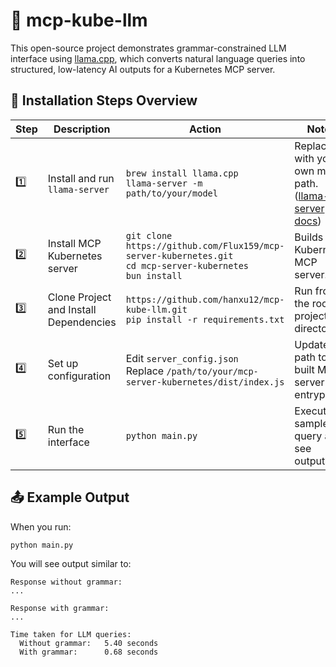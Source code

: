 # 📘 mcp-kube-llm

This open-source project demonstrates grammar-constrained LLM interface using [llama.cpp](https://github.com/ggml-org/llama.cpp?tab=readme-ov-file), which converts natural language queries into structured, low-latency AI outputs for a Kubernetes MCP server.

## 🧾 Installation Steps Overview

| Step | Description                       | Action                                                                                   | Notes                                                                                       |
|------|-----------------------------------|--------------------------------------------------------------------------------------------------|---------------------------------------------------------------------------------------------|
| 1️⃣   | Install and run `llama-server`   | `brew install llama.cpp`  <br> `llama-server -m path/to/your/model`                             | Replace with your own model path. <br> ([llama-server docs](https://github.com/ggml-org/llama.cpp/tree/master/tools/server)) |
| 2️⃣   | Install MCP Kubernetes server     | `git clone https://github.com/Flux159/mcp-server-kubernetes.git` <br> `cd mcp-server-kubernetes` <br> `bun install` | Builds the Kubernetes MCP server.                                        |
| 3️⃣   | Clone Project and Install Dependencies      | `https://github.com/hanxu12/mcp-kube-llm.git` <br> `pip install -r requirements.txt`                                                                | Run from the root project directory.                                                        |
| 4️⃣   | Set up configuration             | Edit `server_config.json` <br> Replace `/path/to/your/mcp-server-kubernetes/dist/index.js`      | Update the path to the built MCP server entrypoint.                                         |
| 5️⃣   | Run the interface                | `python main.py`                                                                                 | Executes a sample query and see outputs.                                          |

## 📤 Example Output

When you run:

```bash
python main.py
```

You will see output similar to:
```
Response without grammar:
...

Response with grammar:
...

Time taken for LLM queries:
  Without grammar:   5.40 seconds
  With grammar:      0.68 seconds
```
